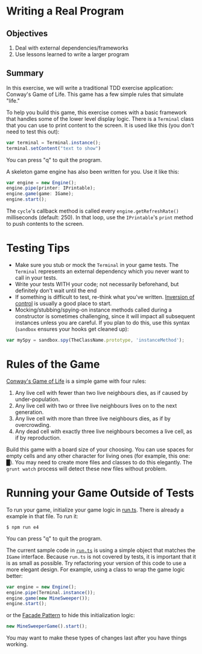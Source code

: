 # Writing a Real Program

## Objectives

1. Deal with external dependencies/frameworks 
2. Use lessons learned to write a larger program

## Summary

In this exercise, we will write a traditional TDD exercise application: Conway's Game of Life. This game has a few simple
rules that simulate "life." 

To help you build this game, this exercise comes with a basic framework that handles some of the lower level display logic.
There is a `Terminal` class that you can use to print content to the screen. It is used like this (you don't need to test 
this out):

```typescript
var terminal = Terminal.instance();
terminal.setContent("text to show")
```

You can press "q" to quit the program.

A skeleton game engine has also been written for you. Use it like this:

```typescript
var engine = new Engine();
engine.pipe(printer: IPrintable);
engine.game(game: IGame);
engine.start();
```
    
The `cycle`'s callback method is called every `engine.getRefreshRate()` milliseconds (default: 250). In that loop, use 
the `IPrintable`'s `print` method to push contents to the screen. 

# Testing Tips

* Make sure you stub or mock the `Terminal` in your game tests. The `Terminal` represents an external dependency which
you never want to call in your tests.
* Write your tests WITH your code; not necessarily beforehand, but definitely don't wait until the end
* If something is difficult to test, re-think what you've written. 
[Inversion of control](http://stackoverflow.com/questions/3058/what-is-inversion-of-control) is usually a good place to
start.
* Mocking/stubbing/spying-on instance methods called during a constructor is sometimes challenging, since it will impact
all subsequent instances unless you are careful. If you plan to do this, use this syntax (`sandbox` ensures your hooks get cleaned up):

```typescript
var mySpy = sandbox.spy(TheClassName.prototype, 'instanceMethod');
```


# Rules of the Game

[Conway's Game of Life](http://en.wikipedia.org/wiki/Conway%27s_Game_of_Life) is a simple game with four rules:

1. Any live cell with fewer than two live neighbours dies, as if caused by under-population.
2. Any live cell with two or three live neighbours lives on to the next generation.
3. Any live cell with more than three live neighbours dies, as if by overcrowding.
4. Any dead cell with exactly three live neighbours becomes a live cell, as if by reproduction.

Build this game with a board size of your choosing. You can use spaces for empty cells and any other character for 
living ones (for example, this one: █). You may need to create more files and classes to do this elegantly. The 
`grunt watch` process will detect these new files without problem.

# Running your Game Outside of Tests

To run your game, initialize your game logic in [run.ts](./run.ts). There is already a example in that file. To run it:

```shell
$ npm run e4
```

You can press "q" to quit the program.

The current sample code in [`run.ts`](./run.ts) is using a simple object that matches the `IGame` interface. Because 
`run.ts` is not covered by tests, it is important that it is as small as possible. Try refactoring your version of
this code to use a more elegant design. For example, using a class to wrap the game logic better:

```typescript
var engine = new Engine();
engine.pipe(Terminal.instance());
engine.game(new MineSweeper());
engine.start();
```

or the [Facade Pattern](http://en.wikipedia.org/wiki/Facade_pattern) to hide this initialization logic: 

```typescript
new MineSweeperGame().start();
```
    
You may want to make these types of changes last after you have things working.
